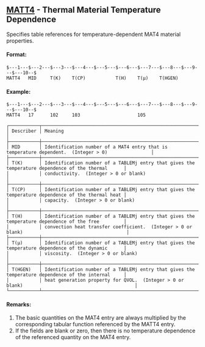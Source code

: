 ## [MATT4](https://help.hexagonmi.com/bundle/MSC_Nastran_2022.4/page/Nastran_Combined_Book/qrg/bulkno/TOC.MATT4.xhtml) - Thermal Material Temperature Dependence

Specifies table references for temperature-dependent MAT4 material properties.

#### Format:

```nastran
$---1---$---2---$---3---$---4---$---5---$---6---$---7---$---8---$---9---$---10--$
MATT4   MID     T(K)    T(CP)           T(H)    T(μ)    T(HGEN)                 
```

#### Example:

```nastran
$---1---$---2---$---3---$---4---$---5---$---6---$---7---$---8---$---9---$---10--$
MATT4   17      102     103                     105                             
```

```text
┌───────────┬────────────────────────────────────────────────────────────────────────────────────────────────────┐
│ Describer │ Meaning                                                                                            │
├───────────┼────────────────────────────────────────────────────────────────────────────────────────────────────┤
│ MID       │ Identification number of a MAT4 entry that is temperature dependent.  (Integer > 0)                │
├───────────┼────────────────────────────────────────────────────────────────────────────────────────────────────┤
│ T(K)      │ Identification number of a TABLEMj entry that gives the temperature dependence of the thermal      │
│           │ conductivity.  (Integer > 0 or blank)                                                              │
├───────────┼────────────────────────────────────────────────────────────────────────────────────────────────────┤
│ T(CP)     │ Identification number of a TABLEMj entry that gives the temperature dependence of the thermal heat │
│           │ capacity.  (Integer > 0 or blank)                                                                  │
├───────────┼────────────────────────────────────────────────────────────────────────────────────────────────────┤
│ T(H)      │ Identification number of a TABLEMj entry that gives the temperature dependence of the free         │
│           │ convection heat transfer coefficient.  (Integer > 0 or blank)                                      │
├───────────┼────────────────────────────────────────────────────────────────────────────────────────────────────┤
│ T(μ)      │ Identification number of a TABLEMj entry that gives the temperature dependence of the dynamic      │
│           │ viscosity.  (Integer > 0 or blank)                                                                 │
├───────────┼────────────────────────────────────────────────────────────────────────────────────────────────────┤
│ T(HGEN)   │ Identification number of a TABLEMj entry that gives the temperature dependence of the internal     │
│           │ heat generation property for QVOL.  (Integer > 0 or blank)                                         │
└───────────┴────────────────────────────────────────────────────────────────────────────────────────────────────┘
```

#### Remarks:

1. The basic quantities on the MAT4 entry are always multiplied by the corresponding tabular function referenced by the MATT4 entry.
2. If the fields are blank or zero, then there is no temperature dependence of the referenced quantity on the MAT4 entry.
